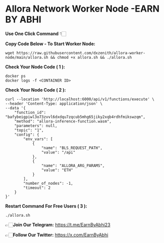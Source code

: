# Allora Network Worker Node -EARN BY ABHI

**Use One Click Command** 👇🏻



**Copy Code Below - To Start Worker Node:**
```
wget https://raw.githubusercontent.com/dxzenith/allora-worker-node/main/allora.sh && chmod +x allora.sh && ./allora.sh

```

**Check Your Node Code ( 1 ):**
```
docker ps
docker logs -f <CONTAINER ID>

```

**Check Your Node Code ( 2 ):**
```
curl --location 'http://localhost:6000/api/v1/functions/execute' \
--header 'Content-Type: application/json' \
--data '{
    "function_id": "bafybeigpiwl3o73zvvl6dxdqu7zqcub5mhg65jiky2xqb4rdhfmikswzqm",
    "method": "allora-inference-function.wasm",
    "parameters": null,
    "topic": "1",
    "config": {
        "env_vars": [
            {
                "name": "BLS_REQUEST_PATH",
                "value": "/api"
            },
            {
                "name": "ALLORA_ARG_PARAMS",
                "value": "ETH"
            }
        ],
        "number_of_nodes": -1,
        "timeout": 2
    }
}'

```

**Restart Command For Free Users ( 3 ):**
```
./allora.sh

```

👉🏻**Join Our Telegram:** https://t.me/EarnByAbhi23

👉🏻**Follow Our Twitter:** https://x.com/EarnByAbhi

